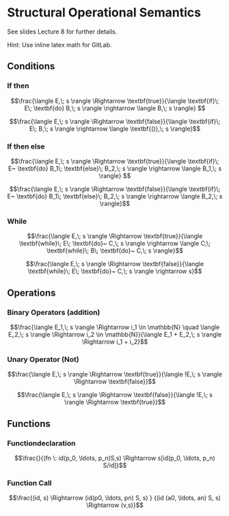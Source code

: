 # Structural Operational Semantics

See slides Lecture 8 for further details.

Hint: Use inline latex math for GitLab.

## Conditions

### If then

```math
\frac{\langle E,\; s \rangle \Rightarrow \textbf{true}}{\langle \textbf{if}\; E\; \textbf{do} B,\; s \rangle \rightarrow \langle B,\; s \rangle} 
```

```math
\frac{\langle E,\; s \rangle \Rightarrow \textbf{false}}{\langle \textbf{if}\; E\; B,\; s \rangle \rightarrow \langle \textbf{()},\; s \rangle}
```

### If then else

```math
\frac{\langle E,\; s \rangle \Rightarrow \textbf{true}}{\langle \textbf{if}\; E~ \textbf{do} B_1\; \textbf{else}\; B_2,\; s \rangle \rightarrow \langle B_1,\; s \rangle} 
```

```math
\frac{\langle E,\; s \rangle \Rightarrow \textbf{false}}{\langle \textbf{if}\; E~ \textbf{do} B_1\; \textbf{else}\; B_2,\; s \rangle \rightarrow \langle B_2,\; s \rangle}
```

### While

```math
\frac{\langle E,\; s \rangle \Rightarrow \textbf{true}}{\langle \textbf{while}\; E\; \textbf{do}~ C,\; s \rangle \rightarrow \langle C;\; \textbf{while}\; B\; \textbf{do}~ C,\; s \rangle}
```

```math
\frac{\langle E,\; s \rangle \Rightarrow \textbf{false}}{\langle \textbf{while}\; E\; \textbf{do}~ C,\; s \rangle \rightarrow s}
```

## Operations

### Binary Operators (addition)

```math
\frac{\langle E_1,\; s \rangle \Rightarrow i_1 \in \mathbb{N} \quad \langle E_2,\; s \rangle \Rightarrow i_2 \in \mathbb{N}}{\langle E_1 + E_2,\; s \rangle \Rightarrow i_1 + i_2}
```

### Unary Operator (Not)

```math
\frac{\langle E,\; s \rangle \Rightarrow \textbf{true}}{\langle !E,\; s \rangle \Rightarrow \textbf{false}}
```

```math
\frac{\langle E,\; s \rangle \Rightarrow \textbf{false}}{\langle !E,\; s \rangle \Rightarrow \textbf{true}}
```

## Functions

### Functiondeclaration

```math
\frac{}{(fn \: id(p_0, \ldots, p_n)S,s) \Rightarrow s[id(p_0, \ldots, p_n) S/id]}
```

### Function Call

```math
\frac{(id, s) \Rightarrow (id(p0, \ldots, pn) S, s) } {(id (a0, \ldots, an) S, s) \Rightarrow (v,s)}
```